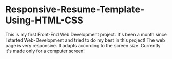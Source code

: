 # Responsive-Resume-Template-Using-HTML-CSS

This is my first Front-End Web Development project. It's been a month since I started Web-Development and tried to do my best in this project!
The web page is very responsive. It adapts according to the screen size.
Currently it's made only for a computer screen!
